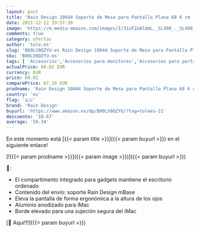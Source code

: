 ```yaml
---
layout: post
title: 'Rain Design 10044 Soporte de Mesa para Pantalla Plana 68 6 cm  27"  Blanco - Soporte para televisor  68 6 cm  27"   68 6 cm  27"   Blanco '
date: 2021-12-12 19:57:30
image: 'https://m.media-amazon.com/images/I/31uFZoAldmL._SL500_._SL400_.jpg'
comments: true
category: ofertas
author: 'tole.es'
slug: 'B00LV8QZYU-es Rain Design 10044 Soporte de Mesa para Pantalla Plana 68 6...'
sku: 'B00LV8QZYU-es'
tags: [ 'Accesorios','Accesorios para monitores','Accesorios para portátiles y netbooks','Accesorios para tablets','Informática','Soportes de regazo para portátiles y netbooks','rain design','televisor', ]
actualPrice: 60.02 EUR
currency: EUR
price: 60.02
comparePrice: 67.19 EUR
prodname: 'Rain Design 10044 Soporte de Mesa para Pantalla Plana 68 6 cm  27"  Blanco - Soporte para televisor  68 6 cm  27"   68 6 cm  27"   Blanco '
country: 'es'
flag: '🇪🇸'
brand: 'Rain Design'
buyurl: 'https://www.amazon.es/dp/B00LV8QZYU/?tag=tolees-21'
descuento: '10.67'
average: '59.34'
---
```


En este momento está [{{< param title >}}]({{< param buyurl >}}) en el siguiente enlace!

[![{{< param prodname >}}]({{< param image >}})]({{< param buyurl >}})

🔎:

- El compartimento integrado para gadgets mantiene el escritorio ordenado
- Contenido del envío: soporte Rain Design mBase
- Eleva la pantalla de forma ergonómica a la altura de los ojos
- Aluminio anodizado para iMac
- Borde elevado para una sujeción segura del iMac

[🛒 Aquí!!!]({{< param buyurl >}})
